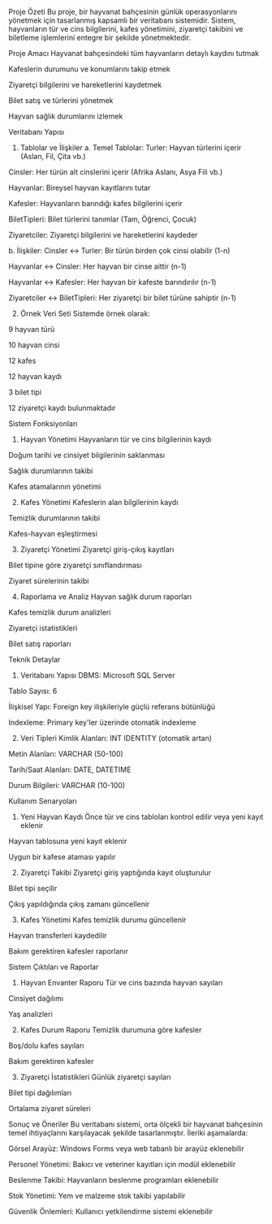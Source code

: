 Proje Özeti
Bu proje, bir hayvanat bahçesinin günlük operasyonlarını yönetmek için tasarlanmış kapsamlı bir veritabanı sistemidir. Sistem, hayvanların tür ve cins bilgilerini, kafes yönetimini, ziyaretçi takibini ve biletleme işlemlerini entegre bir şekilde yönetmektedir.

Proje Amacı
Hayvanat bahçesindeki tüm hayvanların detaylı kaydını tutmak

Kafeslerin durumunu ve konumlarını takip etmek

Ziyaretçi bilgilerini ve hareketlerini kaydetmek

Bilet satış ve türlerini yönetmek

Hayvan sağlık durumlarını izlemek

Veritabanı Yapısı
1. Tablolar ve İlişkiler
a. Temel Tablolar:
Turler: Hayvan türlerini içerir (Aslan, Fil, Çita vb.)

Cinsler: Her türün alt cinslerini içerir (Afrika Aslanı, Asya Fili vb.)

Hayvanlar: Bireysel hayvan kayıtlarını tutar

Kafesler: Hayvanların barındığı kafes bilgilerini içerir

BiletTipleri: Bilet türlerini tanımlar (Tam, Öğrenci, Çocuk)

Ziyaretciler: Ziyaretçi bilgilerini ve hareketlerini kaydeder

b. İlişkiler:
Cinsler ↔ Turler: Bir türün birden çok cinsi olabilir (1-n)

Hayvanlar ↔ Cinsler: Her hayvan bir cinse aittir (n-1)

Hayvanlar ↔ Kafesler: Her hayvan bir kafeste barındırılır (n-1)

Ziyaretciler ↔ BiletTipleri: Her ziyaretçi bir bilet türüne sahiptir (n-1)

2. Örnek Veri Seti
Sistemde örnek olarak:

9 hayvan türü

10 hayvan cinsi

12 kafes

12 hayvan kaydı

3 bilet tipi

12 ziyaretçi kaydı bulunmaktadır

Sistem Fonksiyonları
1. Hayvan Yönetimi
Hayvanların tür ve cins bilgilerinin kaydı

Doğum tarihi ve cinsiyet bilgilerinin saklanması

Sağlık durumlarının takibi

Kafes atamalarının yönetimi

2. Kafes Yönetimi
Kafeslerin alan bilgilerinin kaydı

Temizlik durumlarının takibi

Kafes-hayvan eşleştirmesi

3. Ziyaretçi Yönetimi
Ziyaretçi giriş-çıkış kayıtları

Bilet tipine göre ziyaretçi sınıflandırması

Ziyaret sürelerinin takibi

4. Raporlama ve Analiz
Hayvan sağlık durum raporları

Kafes temizlik durum analizleri

Ziyaretçi istatistikleri

Bilet satış raporları

Teknik Detaylar
1. Veritabanı Yapısı
DBMS: Microsoft SQL Server

Tablo Sayısı: 6

İlişkisel Yapı: Foreign key ilişkileriyle güçlü referans bütünlüğü

Indexleme: Primary key'ler üzerinde otomatik indexleme

2. Veri Tipleri
Kimlik Alanları: INT IDENTITY (otomatik artan)

Metin Alanları: VARCHAR (50-100)

Tarih/Saat Alanları: DATE, DATETIME

Durum Bilgileri: VARCHAR (10-100)

Kullanım Senaryoları
1. Yeni Hayvan Kaydı
Önce tür ve cins tabloları kontrol edilir veya yeni kayıt eklenir

Hayvan tablosuna yeni kayıt eklenir

Uygun bir kafese ataması yapılır

2. Ziyaretçi Takibi
Ziyaretçi giriş yaptığında kayıt oluşturulur

Bilet tipi seçilir

Çıkış yapıldığında çıkış zamanı güncellenir

3. Kafes Yönetimi
Kafes temizlik durumu güncellenir

Hayvan transferleri kaydedilir

Bakım gerektiren kafesler raporlanır

Sistem Çıktıları ve Raporlar
1. Hayvan Envanter Raporu
Tür ve cins bazında hayvan sayıları

Cinsiyet dağılımı

Yaş analizleri

2. Kafes Durum Raporu
Temizlik durumuna göre kafesler

Boş/dolu kafes sayıları

Bakım gerektiren kafesler

3. Ziyaretçi İstatistikleri
Günlük ziyaretçi sayıları

Bilet tipi dağılımları

Ortalama ziyaret süreleri

Sonuç ve Öneriler
Bu veritabanı sistemi, orta ölçekli bir hayvanat bahçesinin temel ihtiyaçlarını karşılayacak şekilde tasarlanmıştır. İleriki aşamalarda:

Görsel Arayüz: Windows Forms veya web tabanlı bir arayüz eklenebilir

Personel Yönetimi: Bakıcı ve veteriner kayıtları için modül eklenebilir

Beslenme Takibi: Hayvanların beslenme programları eklenebilir

Stok Yönetimi: Yem ve malzeme stok takibi yapılabilir

Güvenlik Önlemleri: Kullanıcı yetkilendirme sistemi eklenebilir
